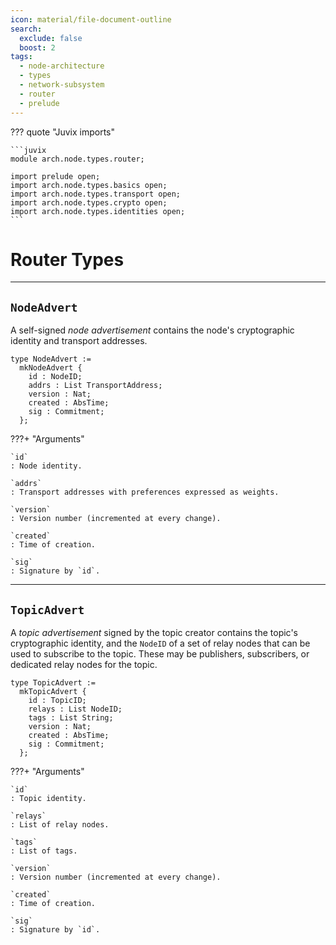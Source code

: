 ```yaml
---
icon: material/file-document-outline
search:
  exclude: false
  boost: 2
tags:
  - node-architecture
  - types
  - network-subsystem
  - router
  - prelude
---
```



??? quote "Juvix imports"

    ```juvix
    module arch.node.types.router;

    import prelude open;
    import arch.node.types.basics open;
    import arch.node.types.transport open;
    import arch.node.types.crypto open;
    import arch.node.types.identities open;
    ```

# Router Types

---

## `NodeAdvert`

A self-signed *node advertisement* contains the node's
cryptographic identity and transport addresses.

```juvix
type NodeAdvert :=
  mkNodeAdvert {
    id : NodeID;
    addrs : List TransportAddress;
    version : Nat;
    created : AbsTime;
    sig : Commitment;
  };
```

???+ "Arguments"

    `id`
    : Node identity.

    `addrs`
    : Transport addresses with preferences expressed as weights.

    `version`
    : Version number (incremented at every change).

    `created`
    : Time of creation.

    `sig`
    : Signature by `id`.

---

## `TopicAdvert`

A *topic advertisement* signed by the topic creator contains the topic's
cryptographic identity, and the `NodeID` of a set of relay nodes that can be
used to subscribe to the topic. These may be publishers, subscribers, or
dedicated relay nodes for the topic.

```juvix
type TopicAdvert :=
  mkTopicAdvert {
    id : TopicID;
    relays : List NodeID;
    tags : List String;
    version : Nat;
    created : AbsTime;
    sig : Commitment;
  };
```

???+ "Arguments"

    `id`
    : Topic identity.

    `relays`
    : List of relay nodes.

    `tags`
    : List of tags.

    `version`
    : Version number (incremented at every change).

    `created`
    : Time of creation.

    `sig`
    : Signature by `id`.
